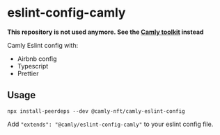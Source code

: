 # eslint-config-camly

**This repository is not used anymore. See the [Camly toolkit](https://github.com/camly-nft/camly-uikit) instead**

Camly Eslint config with:

- Airbnb config
- Typescript
- Prettier

## Usage

```
npx install-peerdeps --dev @camly-nft/camly-eslint-config
```

Add `"extends": "@camly/eslint-config-camly"` to your eslint config file.
